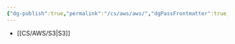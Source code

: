 ```yaml
---
{"dg-publish":true,"permalink":"/cs/aws/aws/","dgPassFrontmatter":true,"noteIcon":"","created":"2024-11-05T05:29:52.361+09:00","updated":"2024-11-05T05:30:14.456+09:00"}
---
```


- [[CS/AWS/S3\|S3]]
